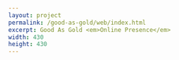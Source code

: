 ```yaml
---
layout: project
permalink: /good-as-gold/web/index.html
excerpt: Good As Gold <em>Online Presence</em>
width: 430
height: 430
---
```


<script type="application/json" class="data">
{
	"height": 430,
	"images": [{
		"src": "/assets/img/gag-web/key.jpg",
		"width": 430,
		"height": 430,
		"orientation": "square",
		"feature": true
	},{
		"src": "/assets/img/gag-web/preloader.jpg",
		"width": 430,
		"height": 430,
		"orientation": "square",
		"feature": true
	},{
		"src": "/assets/img/gag-web/logo.jpg",
		"width": 430,
		"height": 430,
		"orientation": "square",
		"feature": true
	}]
}
</script>